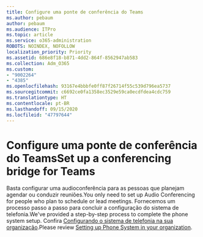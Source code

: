 ```yaml
---
title: Configure uma ponte de conferência do Teams
ms.author: pebaum
author: pebaum
ms.audience: ITPro
ms.topic: article
ms.service: o365-administration
ROBOTS: NOINDEX, NOFOLLOW
localization_priority: Priority
ms.assetid: 686e8f18-b871-4dd2-864f-8562947ab583
ms.collection: Adm_O365
ms.custom:
- "9002264"
- "4385"
ms.openlocfilehash: 93167e4bbbfe0ff87f26714f55c539d796ea5737
ms.sourcegitcommit: c6692ce0fa1358ec3529e59ca0ecdfdea4cdc759
ms.translationtype: HT
ms.contentlocale: pt-BR
ms.lasthandoff: 09/15/2020
ms.locfileid: "47797644"
---
```

# <a name="set-up-a-conferencing-bridge-for-teams"></a><span data-ttu-id="d62bf-102">Configure uma ponte de conferência do Teams</span><span class="sxs-lookup"><span data-stu-id="d62bf-102">Set up a conferencing bridge for Teams</span></span>

<span data-ttu-id="d62bf-103">Basta configurar uma audioconferência para as pessoas que planejam agendar ou conduzir reuniões.</span><span class="sxs-lookup"><span data-stu-id="d62bf-103">You only need to set up Audio Conferencing for people who plan to schedule or lead meetings.</span></span> <span data-ttu-id="d62bf-104">Fornecemos um processo passo a passo para concluir a configuração do sistema de telefonia.</span><span class="sxs-lookup"><span data-stu-id="d62bf-104">We've provided a step-by-step process to complete the phone system setup.</span></span> <span data-ttu-id="d62bf-105">Confira [Configurando o sistema de telefonia na sua organização](https://docs.microsoft.com/MicrosoftTeams/phone-number-calling-plans/port-order-overview).</span><span class="sxs-lookup"><span data-stu-id="d62bf-105">Please review [Setting up Phone System in your organization](https://docs.microsoft.com/MicrosoftTeams/phone-number-calling-plans/port-order-overview).</span></span>
